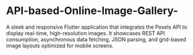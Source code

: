 # API-based-Online-Image-Gallery-
 A sleek and responsive Flutter application that integrates the Pexels API to display real-time, high-resolution images. It showcases REST API consumption, asynchronous data fetching, JSON parsing, and grid-based image layouts optimized for mobile screens.
